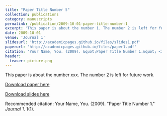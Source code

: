 ```yaml
---
title: "Paper Title Number 5"
collection: publications
category: manuscripts
permalink: /publication/2009-10-01-paper-title-number-1
excerpt: 'This paper is about the number 1. The number 2 is left for future work.'
date: 2009-10-01
venue: 'Journal 1'
slidesurl: 'http://academicpages.github.io/files/slides1.pdf'
paperurl: 'http://academicpages.github.io/files/paper1.pdf'
citation: 'Your Name, You. (2009). &quot;Paper Title Number 1.&quot; <i>Journal 1</i>. 1(1).'
header:
  teaser: picture.png
---
```


This paper is about the number xxx. The number 2 is left for future work.

[Download paper here](http://academicpages.github.io/files/paper1.pdf)

[Download slides here](http://academicpages.github.io/files/slides1.pdf)

Recommended citation: Your Name, You. (2009). "Paper Title Number 1." <i>Journal 1</i>. 1(1).